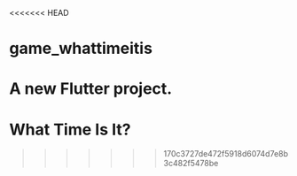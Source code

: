 <<<<<<< HEAD
# game_whattimeitis

A new Flutter project.
=======
# What Time Is It?
>>>>>>> 170c3727de472f5918d6074d7e8b3c482f5478be
